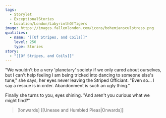 ```yaml
---
tags:
  - Storylet
  - ExceptionalStories
  - Location/London/LabyrinthOfTigers
image: https://images.fallenlondon.com/icons/bohemiansculptress.png
qualities:
  - name: "[[Of Stripes, and Coils]]"
    level: 250
    type: Stories
story:
  - "[[Of Stripes, and Coils]]"
---
```

"We wouldn't be a very 'planetary' society if we only cared about ourselves, but I can't help feeling I am being tricked into dancing to someone else's tune," she says, her eyes never leaving the Striped Officiant. "Even so... I say a rescue is in order. Abandonment is such an ugly thing."

Finally she turns to you, eyes shining. "And aren't you curious what we might find?"


> [!onwards] [[Unease and Humbled Pleas|Onwards]]